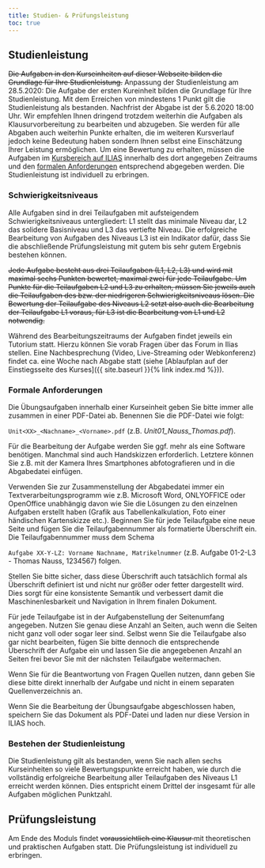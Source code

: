 ```yaml
---
title: Studien- & Prüfungsleistung
toc: true
---
```


## Studienleistung

<del> Die Aufgaben in den Kurseinheiten auf dieser Webseite bilden die Grundlage für Ihre Studienleistung.</del> Anpassung der Studienleistung am 28.5.2020: Die Aufgabe der ersten Kureinheit bilden die Grundlage für Ihre Studienleistung. Mit dem Erreichen von mindestens 1 Punkt gilt die Studienleistung als bestanden. Nachfrist der Abgabe ist der 5.6.2020 18:00 Uhr. Wir empfehlen Ihnen dringend trotzdem weiterhin die Aufgaben als Klausurvorbereitung zu bearbeiten und abzugeben. Sie werden für alle Abgaben auch weiterhin Punkte erhalten, die im weiteren Kursverlauf jedoch keine Bedeutung haben sondern Ihnen selbst eine Einschätzung Ihrer Leistung ermöglichen. Um eine Bewertung zu erhalten, müssen die Aufgaben im [Kursbereich auf ILIAS](https://oer.uni-marburg.de/goto.php?target=crs_1858892&client_id=UNIMR) innerhalb des dort angegeben Zeitraums und den [formalen Anforderungen](#formale-anforderungen) entsprechend abgegeben werden. Die Studienleistung ist individuell zu erbringen.


### Schwierigkeitsniveaus
Alle Aufgaben sind in drei Teilaufgaben mit aufsteigendem Schwierigkeitsniveaus untergliedert: L1 stellt das minimale Niveau dar, L2 das solidere Basisniveau und L3 das vertiefte Niveau. Die erfolgreiche Bearbeitung von Aufgaben des Niveaus L3 ist ein Indikator dafür, dass Sie die abschließende Prüfungsleistung mit gutem bis sehr gutem Ergebnis bestehen können.

<del> Jede Aufgabe besteht aus drei Teilaufgaben (L1, L2, L3) und wird mit maximal sechs Punkten bewertet, maximal zwei für jede Teilaufgabe. Um Punkte für die Teilaufgaben L2 und L3 zu erhalten, müssen Sie jeweils auch die Teilaufgaben des bzw. der niedrigeren Schwierigkeitsniveaus lösen. Die Bewertung der Teilaufgabe des Niveaus L2 setzt also auch die Bearbeitung der Teilaufgabe L1 voraus, für L3 ist die Bearbeitung von L1 und L2 notwendig. </del>

Während des Bearbeitungszeitraums der Aufgaben findet jeweils ein Tutorium statt. Hierzu können Sie vorab Fragen über das Forum in Ilias stellen. Eine Nachbesprechung (Video, Live-Streaming oder Webkonferenz) findet ca. eine Woche nach Abgabe statt (siehe [Ablaufplan auf der Einstiegsseite des Kurses]({{ site.baseurl }}{% link index.md %})).


### <a name="formale-anforderungen"></a>Formale Anforderungen
Die Übungsaufgaben innerhalb einer Kurseinheit geben Sie bitte immer alle zusammen in einer PDF-Datei ab. Benennen Sie die PDF-Datei wie folgt:

```Unit<XX>_<Nachname>_<Vorname>.pdf``` (z.B. _Unit01\_Nauss\_Thomas.pdf_).

Für die Bearbeitung der Aufgabe werden Sie ggf. mehr als eine Software benötigen. Manchmal sind auch Handskizzen erforderlich. Letztere können Sie z.B. mit der Kamera Ihres Smartphones abfotografieren und in die Abgabedatei einfügen.

Verwenden Sie zur Zusammenstellung der Abgabedatei immer ein Textverarbeitungsprogramm wie z.B. Microsoft Word, ONLYOFFICE oder OpenOffice unabhängig davon wie Sie die Lösungen zu den einzelnen Aufgaben erstellt haben (Grafik aus Tabellenkalkulation, Foto einer händischen Kartenskizze etc.). Beginnen Sie für jede Teilaufgabe eine neue Seite und fügen Sie die Teilaufgabennummer als formatierte Überschrift ein. Die Teilaufgabennummer muss dem Schema

```Aufgabe XX-Y-LZ: Vorname Nachname, Matrikelnummer``` (z.B. Aufgabe 01-2-L3 - Thomas Nauss, 1234567) folgen.

Stellen Sie bitte sicher, dass diese Überschrift auch tatsächlich formal als Überschrift definiert ist und nicht nur größer oder fetter dargestellt wird. Dies sorgt für eine konsistente Semantik und verbessert damit die Maschinenlesbarkeit und Navigation in Ihrem finalen Dokument.

Für jede Teilaufgabe ist in der Aufgabenstellung der Seitenumfang angegeben. Nutzen Sie genau diese Anzahl an Seiten, auch wenn die Seiten nicht ganz voll oder sogar leer sind. Selbst wenn Sie die Teilaufgabe also gar nicht bearbeiten, fügen Sie bitte dennoch die entsprechende Überschrift der Aufgabe ein und lassen Sie die angegebenen Anzahl an Seiten frei bevor Sie mit der nächsten Teilaufgabe weitermachen.

Wenn Sie für die Beantwortung von Fragen Quellen nutzen, dann geben Sie diese bitte direkt innerhalb der Aufgabe und nicht in einem separaten Quellenverzeichnis an.

Wenn Sie die Bearbeitung der Übungsaufgabe abgeschlossen haben, speichern Sie das Dokument als PDF-Datei und laden nur diese Version in ILIAS hoch.

### Bestehen der Studienleistung
Die Studienleistung gilt als bestanden, wenn Sie nach allen sechs Kurseinheiten so viele Bewertungspunkte erreicht haben, wie durch die vollständig erfolgreiche Bearbeitung aller Teilaufgaben des Niveaus L1 erreicht werden können. Dies entspricht einem Drittel der insgesamt für alle Aufgaben möglichen Punktzahl.


## Prüfungsleistung
Am Ende des Moduls findet <del> voraussichtlich eine Klausur </del> mit theoretischen und praktischen Aufgaben statt. Die Prüfungsleistung ist individuell zu erbringen.
